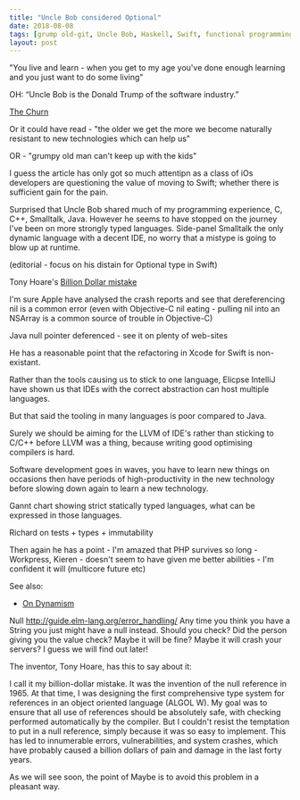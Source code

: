 ```yaml
---
title: "Uncle Bob considered Optional"
date: 2018-08-08
tags: [grump old-git, Uncle Bob, Haskell, Swift, functional programming, null]
layout: post
---
```


"You live and learn - when you get to my age you've done enough learning and you just want to do some living"

OH: “Uncle Bob is the Donald Trump of the software industry.”

[The Churn](http://blog.cleancoder.com/uncle-bob/2016/07/27/TheChurn.html)

Or it could have read - "the older we get the more we become naturally resistant to new technologies which can help us"

OR - "grumpy old man can't keep up with the kids"

I guess the article has only got so much attentipn as a class of iOs developers are questioning
the value of moving to Swift; whether there is sufficient gain for the pain.

Surprised that Uncle Bob shared much of my programming experience, C, C++,  Smalltalk, Java. However he seems to have stopped on the journey I've been on more strongly typed languages.
Side-panel
Smalltalk the only dynamic language with a decent IDE, no worry that a mistype is going to blow up at runtime.

(editorial - focus on his distain for Optional type in Swift)

Tony Hoare's [Billion Dollar mistake](https://www.infoq.com/presentations/Null-References-The-Billion-Dollar-Mistake-Tony-Hoare)

I'm sure Apple have analysed the crash reports and see that dereferencing nil is a common error (even with Objective-C nil eating - pulling nil into an NSArray is a common source of trouble in Objective-C)

Java null pointer deferenced - see it on plenty of web-sites

He has a reasonable point that the refactoring in Xcode for Swift is non-existant.

Rather than the tools causing us to stick to one language, Elicpse IntelliJ have shown us that IDEs with the correct abstraction can host multiple languages.

But that said the tooling in many languages is poor compared to Java.

Surely we should be aiming for the LLVM of IDE's rather than sticking to C/C++ before LLVM was a thing, because writing good optimising compilers is hard.

Software development goes in waves, you have to learn new things on occasions then have periods of high-productivity in the new technology before slowing down again to learn a new technology.


Gannt chart showing strict statically typed languages, what can be expressed in those languages.

Richard on tests + types + immutability

Then again he has a point - I'm amazed that PHP survives so long - Workpress, Kieren - doesn't seem to have given me better abilities - I'm confident it will (multicore future etc)

See also:

* [On Dynamism](https://www.noodlesoft.com/blog/2016/05/23/on-dynamism/)

Null
http://guide.elm-lang.org/error_handling/
Any time you think you have a String you just might have a null instead. Should you check? Did the person giving you the value check? Maybe it will be fine? Maybe it will crash your servers? I guess we will find out later!

The inventor, Tony Hoare, has this to say about it:

I call it my billion-dollar mistake. It was the invention of the null reference in 1965. At that time, I was designing the first comprehensive type system for references in an object oriented language (ALGOL W). My goal was to ensure that all use of references should be absolutely safe, with checking performed automatically by the compiler. But I couldn't resist the temptation to put in a null reference, simply because it was so easy to implement. This has led to innumerable errors, vulnerabilities, and system crashes, which have probably caused a billion dollars of pain and damage in the last forty years.

As we will see soon, the point of Maybe is to avoid this problem in a pleasant way.
